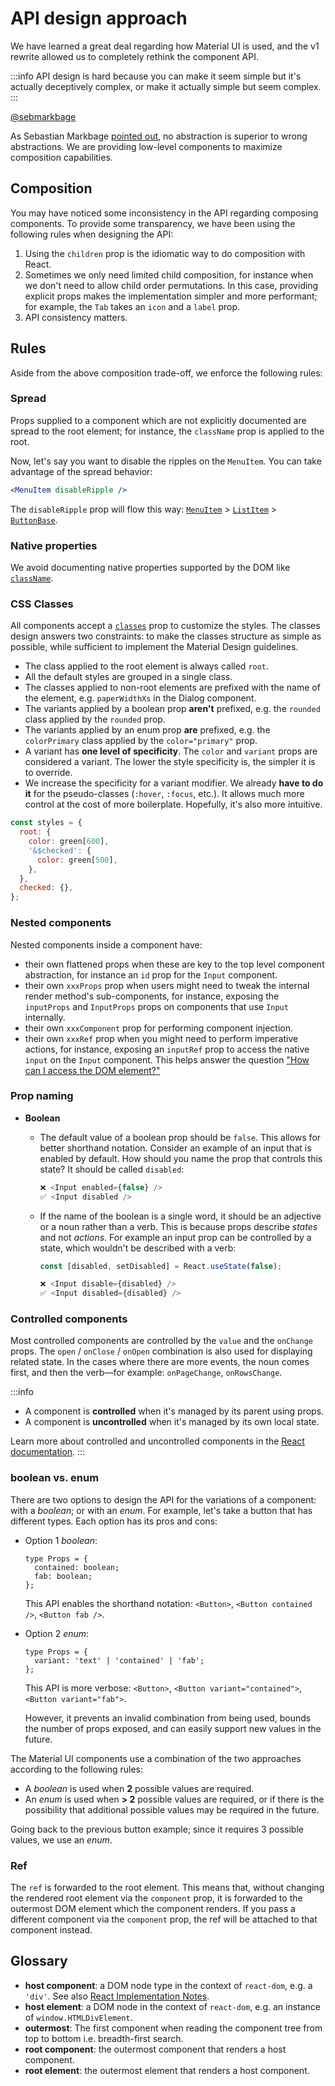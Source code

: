 # API design approach

<p class="description">We have learned a great deal regarding how Material UI is used, and the v1 rewrite allowed us to completely rethink the component API.</p>

:::info
API design is hard because you can make it seem simple but it's actually deceptively complex, or make it actually simple but seem complex.
:::

[@sebmarkbage](https://twitter.com/sebmarkbage/status/728433349337841665)

As Sebastian Markbage [pointed out](https://2014.jsconf.eu/speakers/sebastian-markbage-minimal-api-surface-area-learning-patterns-instead-of-frameworks.html), no abstraction is superior to wrong abstractions.
We are providing low-level components to maximize composition capabilities.

## Composition

You may have noticed some inconsistency in the API regarding composing components.
To provide some transparency, we have been using the following rules when designing the API:

1. Using the `children` prop is the idiomatic way to do composition with React.
2. Sometimes we only need limited child composition, for instance when we don't need to allow child order permutations.
   In this case, providing explicit props makes the implementation simpler and more performant; for example, the `Tab` takes an `icon` and a `label` prop.
3. API consistency matters.

## Rules

Aside from the above composition trade-off, we enforce the following rules:

### Spread

Props supplied to a component which are not explicitly documented are spread to the root element;
for instance, the `className` prop is applied to the root.

Now, let's say you want to disable the ripples on the `MenuItem`.
You can take advantage of the spread behavior:

```jsx
<MenuItem disableRipple />
```

The `disableRipple` prop will flow this way: [`MenuItem`](/material-ui/api/menu-item/) > [`ListItem`](/material-ui/api/list-item/) > [`ButtonBase`](/material-ui/api/button-base/).

### Native properties

We avoid documenting native properties supported by the DOM like [`className`](/material-ui/customization/how-to-customize/#overriding-styles-with-class-names).

### CSS Classes

All components accept a [`classes`](/material-ui/customization/how-to-customize/#overriding-styles-with-class-names) prop to customize the styles.
The classes design answers two constraints:
to make the classes structure as simple as possible, while sufficient to implement the Material Design guidelines.

- The class applied to the root element is always called `root`.
- All the default styles are grouped in a single class.
- The classes applied to non-root elements are prefixed with the name of the element, e.g. `paperWidthXs` in the Dialog component.
- The variants applied by a boolean prop **aren't** prefixed, e.g. the `rounded` class
  applied by the `rounded` prop.
- The variants applied by an enum prop **are** prefixed, e.g. the `colorPrimary` class
  applied by the `color="primary"` prop.
- A variant has **one level of specificity**.
  The `color` and `variant` props are considered a variant.
  The lower the style specificity is, the simpler it is to override.
- We increase the specificity for a variant modifier.
  We already **have to do it** for the pseudo-classes (`:hover`, `:focus`, etc.).
  It allows much more control at the cost of more boilerplate.
  Hopefully, it's also more intuitive.

```js
const styles = {
  root: {
    color: green[600],
    '&$checked': {
      color: green[500],
    },
  },
  checked: {},
};
```

### Nested components

Nested components inside a component have:

- their own flattened props when these are key to the top level component abstraction,
  for instance an `id` prop for the `Input` component.
- their own `xxxProps` prop when users might need to tweak the internal render method's sub-components,
  for instance, exposing the `inputProps` and `InputProps` props on components that use `Input` internally.
- their own `xxxComponent` prop for performing component injection.
- their own `xxxRef` prop when you might need to perform imperative actions,
  for instance, exposing an `inputRef` prop to access the native `input` on the `Input` component.
  This helps answer the question ["How can I access the DOM element?"](/material-ui/getting-started/faq/#how-can-i-access-the-dom-element)

### Prop naming

- **Boolean**

  - The default value of a boolean prop should be `false`. This allows for better shorthand notation. Consider an example of an input that is enabled by default. How should you name the prop that controls this state? It should be called `disabled`:

    ```jsx
    ❌ <Input enabled={false} />
    ✅ <Input disabled />
    ```

  - If the name of the boolean is a single word, it should be an adjective or a noun rather than a verb. This is because props describe _states_ and not _actions_. For example an input prop can be controlled by a state, which wouldn't be described with a verb:

    ```jsx
    const [disabled, setDisabled] = React.useState(false);

    ❌ <Input disable={disabled} />
    ✅ <Input disabled={disabled} />
    ```

### Controlled components

Most controlled components are controlled by the `value` and the `onChange` props.
The `open` / `onClose` / `onOpen` combination is also used for displaying related state.
In the cases where there are more events, the noun comes first, and then the verb—for example: `onPageChange`, `onRowsChange`.

:::info

- A component is **controlled** when it's managed by its parent using props.
- A component is **uncontrolled** when it's managed by its own local state.

Learn more about controlled and uncontrolled components in the [React documentation](https://react.dev/learn/sharing-state-between-components#controlled-and-uncontrolled-components).
:::

### boolean vs. enum

There are two options to design the API for the variations of a component: with a _boolean_; or with an _enum_.
For example, let's take a button that has different types. Each option has its pros and cons:

- Option 1 _boolean_:

  ```tsx
  type Props = {
    contained: boolean;
    fab: boolean;
  };
  ```

  This API enables the shorthand notation:
  `<Button>`, `<Button contained />`, `<Button fab />`.

- Option 2 _enum_:

  ```tsx
  type Props = {
    variant: 'text' | 'contained' | 'fab';
  };
  ```

  This API is more verbose:
  `<Button>`, `<Button variant="contained">`, `<Button variant="fab">`.

  However, it prevents an invalid combination from being used,
  bounds the number of props exposed,
  and can easily support new values in the future.

The Material UI components use a combination of the two approaches according to the following rules:

- A _boolean_ is used when **2** possible values are required.
- An _enum_ is used when **> 2** possible values are required, or if there is the possibility that additional possible values may be required in the future.

Going back to the previous button example; since it requires 3 possible values, we use an _enum_.

### Ref

The `ref` is forwarded to the root element. This means that, without changing the rendered root element
via the `component` prop, it is forwarded to the outermost DOM element which the component
renders. If you pass a different component via the `component` prop, the ref will be attached
to that component instead.

## Glossary

- **host component**: a DOM node type in the context of `react-dom`, e.g. a `'div'`. See also [React Implementation Notes](https://legacy.reactjs.org/docs/implementation-notes.html#mounting-host-elements).
- **host element**: a DOM node in the context of `react-dom`, e.g. an instance of `window.HTMLDivElement`.
- **outermost**: The first component when reading the component tree from top to bottom i.e. breadth-first search.
- **root component**: the outermost component that renders a host component.
- **root element**: the outermost element that renders a host component.
